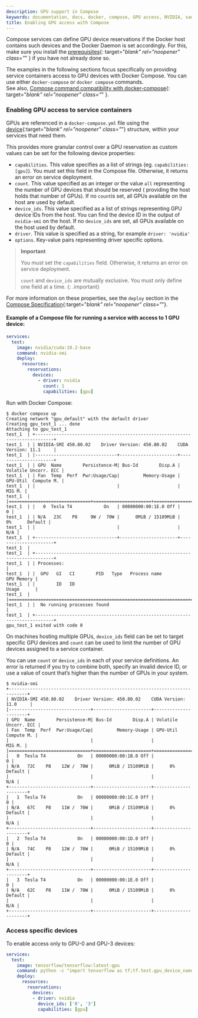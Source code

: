 ```yaml
---
description: GPU support in Compose
keywords: documentation, docs, docker, compose, GPU access, NVIDIA, samples
title: Enabling GPU access with Compose
---
```


Compose services can define GPU device reservations if the Docker host contains such devices and the Docker Daemon is set accordingly. For this, make sure you install the [prerequisites](../config/containers/resource_constraints.md#gpu){: target="_blank" rel="noopener" class="_" } if you have not already done so.

The examples in the following sections focus specifically on providing service containers access to GPU devices with Docker Compose. 
You can use either `docker-compose` or `docker compose` commands.  
See also, [Compose command compatibility with docker-compose](cli-command-compatibility.md){: target="_blank" rel="noopener" class="_" }.

### Enabling GPU access to service containers

GPUs are referenced in a `docker-compose.yml` file using the [device](compose-file/deploy.md#devices){:target="_blank" rel="noopener" class="_"} structure, within your services that need them. 

This provides more granular control over a GPU reservation as custom values can be set for the following device properties: 

- `capabilities`. This value specifies as a list of strings (eg. `capabilities: [gpu]`). You must set this field in the Compose file. Otherwise, it returns an error on service deployment.
- `count`. This value specified as an integer or the value `all` representing the number of GPU devices that should be reserved ( providing the host holds that number of GPUs). If no `count`is set, all GPUs available on the host are used by default.
- `device_ids`. This value specified as a list of strings representing GPU device IDs from the host. You can find the device ID in the output of `nvidia-smi` on the host. If no `device_ids` are set, all GPUs available on the host used by default.
- `driver`. This value is specified as a string, for example `driver: 'nvidia'`
- `options`. Key-value pairs representing driver specific options.


> **Important**
>
> You must set the `capabilities` field. Otherwise, it returns an error on service deployment.
>
> `count` and `device_ids` are mutually exclusive. You must only define one field at a time.
{: .important}

For more information on these properties, see the `deploy` section in the [Compose Specification](compose-file/deploy.md#devices){:target="_blank" rel="noopener" class="_"}.


#### Example of a Compose file for running a service with access to 1 GPU device:

```yaml
services:
  test:
    image: nvidia/cuda:10.2-base
    command: nvidia-smi
    deploy:
      resources:
        reservations:
          devices:
            - driver: nvidia
              count: 1
              capabilities: [gpu]
```

Run with Docker Compose:

```console
$ docker compose up
Creating network "gpu_default" with the default driver
Creating gpu_test_1 ... done
Attaching to gpu_test_1    
test_1  | +-----------------------------------------------------------------------------+
test_1  | | NVIDIA-SMI 450.80.02    Driver Version: 450.80.02    CUDA Version: 11.1     |
test_1  | |-------------------------------+----------------------+----------------------+
test_1  | | GPU  Name        Persistence-M| Bus-Id        Disp.A | Volatile Uncorr. ECC |
test_1  | | Fan  Temp  Perf  Pwr:Usage/Cap|         Memory-Usage | GPU-Util  Compute M. |
test_1  | |                               |                      |               MIG M. |
test_1  | |===============================+======================+======================|
test_1  | |   0  Tesla T4            On   | 00000000:00:1E.0 Off |                    0 |
test_1  | | N/A   23C    P8     9W /  70W |      0MiB / 15109MiB |      0%      Default |
test_1  | |                               |                      |                  N/A |
test_1  | +-------------------------------+----------------------+----------------------+
test_1  |                                                                                
test_1  | +-----------------------------------------------------------------------------+
test_1  | | Processes:                                                                  |
test_1  | |  GPU   GI   CI        PID   Type   Process name                  GPU Memory |
test_1  | |        ID   ID                                                   Usage      |
test_1  | |=============================================================================|
test_1  | |  No running processes found                                                 |
test_1  | +-----------------------------------------------------------------------------+
gpu_test_1 exited with code 0

```

On machines hosting multiple GPUs, `device_ids` field can be set to target specific GPU devices and `count` can be used to limit the number of GPU devices assigned to a service container. 

You can use `count` or `device_ids` in each of your service definitions. An error is returned if you try to combine both, specify an invalid device ID, or use a value of count that’s higher than the number of GPUs in your system.

```console
$ nvidia-smi   
+-----------------------------------------------------------------------------+
| NVIDIA-SMI 450.80.02    Driver Version: 450.80.02    CUDA Version: 11.0     |
|-------------------------------+----------------------+----------------------+
| GPU  Name        Persistence-M| Bus-Id        Disp.A | Volatile Uncorr. ECC |
| Fan  Temp  Perf  Pwr:Usage/Cap|         Memory-Usage | GPU-Util  Compute M. |
|                               |                      |               MIG M. |
|===============================+======================+======================|
|   0  Tesla T4            On   | 00000000:00:1B.0 Off |                    0 |
| N/A   72C    P8    12W /  70W |      0MiB / 15109MiB |      0%      Default |
|                               |                      |                  N/A |
+-------------------------------+----------------------+----------------------+
|   1  Tesla T4            On   | 00000000:00:1C.0 Off |                    0 |
| N/A   67C    P8    11W /  70W |      0MiB / 15109MiB |      0%      Default |
|                               |                      |                  N/A |
+-------------------------------+----------------------+----------------------+
|   2  Tesla T4            On   | 00000000:00:1D.0 Off |                    0 |
| N/A   74C    P8    12W /  70W |      0MiB / 15109MiB |      0%      Default |
|                               |                      |                  N/A |
+-------------------------------+----------------------+----------------------+
|   3  Tesla T4            On   | 00000000:00:1E.0 Off |                    0 |
| N/A   62C    P8    11W /  70W |      0MiB / 15109MiB |      0%      Default |
|                               |                      |                  N/A |
+-------------------------------+----------------------+----------------------+
```

### Access specific devices

To enable access only to GPU-0 and GPU-3 devices:

```yaml
services:
  test:
    image: tensorflow/tensorflow:latest-gpu
    command: python -c "import tensorflow as tf;tf.test.gpu_device_name()"
    deploy:
      resources:
        reservations:
          devices:
          - driver: nvidia
            device_ids: ['0', '3']
            capabilities: [gpu]

```
